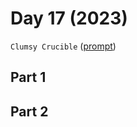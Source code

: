 # Day 17 (2023)

`Clumsy Crucible` ([prompt](https://adventofcode.com/2023/day/17))

## Part 1

## Part 2

